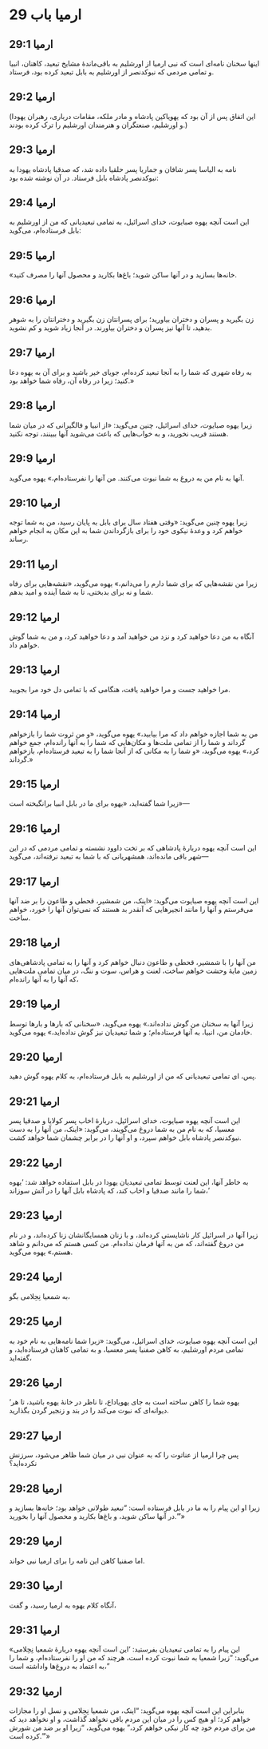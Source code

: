 # ارمیا باب 29

## ارمیا 29:1
اینها سخنان نامه‌ای است که نبی ارمیا از اورشلیم به باقی‌ماندهٔ مشایخ تبعید، کاهنان، انبیا و تمامی مردمی که نبوکدنصر از اورشلیم به بابل تبعید کرده بود، فرستاد.

## ارمیا 29:2
(این اتفاق پس از آن بود که یهویاکین پادشاه و مادر ملکه، مقامات درباری، رهبران یهودا و اورشلیم، صنعتگران و هنرمندان اورشلیم را ترک کرده بودند.)

## ارمیا 29:3
نامه به الیاسا پسر شافان و جماریا پسر حلقیا داده شد، که صدقیا پادشاه یهودا به نبوکدنصر پادشاه بابل فرستاد. در آن نوشته شده بود:

## ارمیا 29:4
این است آنچه یهوه صبایوت، خدای اسرائیل، به تمامی تبعیدیانی که من از اورشلیم به بابل فرستاده‌ام، می‌گوید:

## ارمیا 29:5
«خانه‌ها بسازید و در آنها ساکن شوید؛ باغ‌ها بکارید و محصول آنها را مصرف کنید.

## ارمیا 29:6
زن بگیرید و پسران و دختران بیاورید؛ برای پسرانتان زن بگیرید و دخترانتان را به شوهر بدهید، تا آنها نیز پسران و دختران بیاورند. در آنجا زیاد شوید و کم نشوید.

## ارمیا 29:7
به رفاه شهری که شما را به آنجا تبعید کرده‌ام، جویای خیر باشید و برای آن به یهوه دعا کنید؛ زیرا در رفاه آن، رفاه شما خواهد بود.»

## ارمیا 29:8
زیرا یهوه صبایوت، خدای اسرائیل، چنین می‌گوید: «از انبیا و فالگیرانی که در میان شما هستند فریب نخورید، و به خواب‌هایی که باعث می‌شوید آنها ببینند، توجه نکنید.

## ارمیا 29:9
آنها به نام من به دروغ به شما نبوت می‌کنند. من آنها را نفرستاده‌ام،» یهوه می‌گوید.

## ارمیا 29:10
زیرا یهوه چنین می‌گوید: «وقتی هفتاد سال برای بابل به پایان رسید، من به شما توجه خواهم کرد و وعدهٔ نیکوی خود را برای بازگرداندن شما به این مکان به انجام خواهم رساند.

## ارمیا 29:11
زیرا من نقشه‌هایی که برای شما دارم را می‌دانم،» یهوه می‌گوید، «نقشه‌هایی برای رفاه شما و نه برای بدبختی، تا به شما آینده و امید بدهم.

## ارمیا 29:12
آنگاه به من دعا خواهید کرد و نزد من خواهید آمد و دعا خواهید کرد، و من به شما گوش خواهم داد.

## ارمیا 29:13
مرا خواهید جست و مرا خواهید یافت، هنگامی که با تمامی دل خود مرا بجویید.

## ارمیا 29:14
من به شما اجازه خواهم داد که مرا بیابید،» یهوه می‌گوید، «و من ثروت شما را بازخواهم گرداند و شما را از تمامی ملت‌ها و مکان‌هایی که شما را به آنها رانده‌ام، جمع خواهم کرد،» یهوه می‌گوید، «و شما را به مکانی که از آنجا شما را به تبعید فرستاده‌ام، بازخواهم گرداند.»

## ارمیا 29:15
زیرا شما گفته‌اید، «یهوه برای ما در بابل انبیا برانگیخته است»—

## ارمیا 29:16
این است آنچه یهوه دربارهٔ پادشاهی که بر تخت داوود نشسته و تمامی مردمی که در این شهر باقی مانده‌اند، همشهریانی که با شما به تبعید نرفته‌اند، می‌گوید—

## ارمیا 29:17
این است آنچه یهوه صبایوت می‌گوید: «اینک، من شمشیر، قحطی و طاعون را بر ضد آنها می‌فرستم و آنها را مانند انجیرهایی که آنقدر بد هستند که نمی‌توان آنها را خورد، خواهم ساخت.

## ارمیا 29:18
من آنها را با شمشیر، قحطی و طاعون دنبال خواهم کرد و آنها را به تمامی پادشاهی‌های زمین مایهٔ وحشت خواهم ساخت، لعنت و هراس، سوت و ننگ، در میان تمامی ملت‌هایی که آنها را به آنها رانده‌ام،

## ارمیا 29:19
زیرا آنها به سخنان من گوش نداده‌اند،» یهوه می‌گوید، «سخنانی که بارها و بارها توسط خادمان من، انبیا، به آنها فرستاده‌ام؛ و شما تبعیدیان نیز گوش نداده‌اید،» یهوه می‌گوید.

## ارمیا 29:20
پس، ای تمامی تبعیدیانی که من از اورشلیم به بابل فرستاده‌ام، به کلام یهوه گوش دهید.

## ارمیا 29:21
این است آنچه یهوه صبایوت، خدای اسرائیل، دربارهٔ اخاب پسر کولایا و صدقیا پسر معسیا، که به نام من به شما دروغ می‌گویند، می‌گوید: «اینک، من آنها را به دست نبوکدنصر پادشاه بابل خواهم سپرد، و او آنها را در برابر چشمان شما خواهد کشت.

## ارمیا 29:22
به خاطر آنها، این لعنت توسط تمامی تبعیدیان یهودا در بابل استفاده خواهد شد: ‘یهوه شما را مانند صدقیا و اخاب کند، که پادشاه بابل آنها را در آتش سوزاند،’

## ارمیا 29:23
زیرا آنها در اسرائیل کار ناشایستی کرده‌اند، و با زنان همسایگانشان زنا کرده‌اند، و در نام من دروغ گفته‌اند، که من به آنها فرمان نداده‌ام. من کسی هستم که می‌دانم و شاهد هستم،» یهوه می‌گوید.

## ارمیا 29:24
به شمعیا نِحِلامی بگو،

## ارمیا 29:25
این است آنچه یهوه صبایوت، خدای اسرائیل، می‌گوید: «زیرا شما نامه‌هایی به نام خود به تمامی مردم اورشلیم، به کاهن صفنیا پسر معسیا، و به تمامی کاهنان فرستاده‌اید، و گفته‌اید،

## ارمیا 29:26
‘یهوه شما را کاهن ساخته است به جای یهویاداع، تا ناظر در خانهٔ یهوه باشید، تا هر دیوانه‌ای که نبوت می‌کند را در بند و زنجیر گردن بگذارید.

## ارمیا 29:27
پس چرا ارمیا از عناتوت را که به عنوان نبی در میان شما ظاهر می‌شود، سرزنش نکرده‌اید؟

## ارمیا 29:28
زیرا او این پیام را به ما در بابل فرستاده است: “تبعید طولانی خواهد بود؛ خانه‌ها بسازید و در آنها ساکن شوید، و باغ‌ها بکارید و محصول آنها را بخورید.”’»

## ارمیا 29:29
اما صفنیا کاهن این نامه را برای ارمیا نبی خواند.

## ارمیا 29:30
آنگاه کلام یهوه به ارمیا رسید، و گفت،

## ارمیا 29:31
«این پیام را به تمامی تبعیدیان بفرستید: ‘این است آنچه یهوه دربارهٔ شمعیا نِحِلامی می‌گوید: “زیرا شمعیا به شما نبوت کرده است، هرچند که من او را نفرستاده‌ام، و شما را به اعتماد به دروغ‌ها واداشته است،”

## ارمیا 29:32
بنابراین این است آنچه یهوه می‌گوید: “اینک، من شمعیا نِحِلامی و نسل او را مجازات خواهم کرد؛ او هیچ کس را در میان این مردم باقی نخواهد گذاشت، و او نخواهد دید که من برای مردم خود چه کار نیکی خواهم کرد،” یهوه می‌گوید، “زیرا او بر ضد من شورش کرده است.”’»
